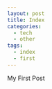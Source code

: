 ```yaml
---
layout: post
title: Index
categories:
  - tech
  - other
tags:
  - index
  - first
---
```

My First Post